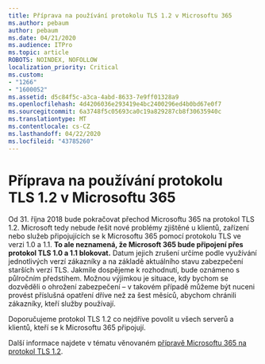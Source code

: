 ```yaml
---
title: Příprava na používání protokolu TLS 1.2 v Microsoftu 365
ms.author: pebaum
author: pebaum
ms.date: 04/21/2020
ms.audience: ITPro
ms.topic: article
ROBOTS: NOINDEX, NOFOLLOW
localization_priority: Critical
ms.custom:
- "1266"
- "1600052"
ms.assetid: d5c84f5c-a3ca-4abd-8633-7e9ff01328a9
ms.openlocfilehash: 4d4206036e293419e4bc2400296ed4b0bd67e0f7
ms.sourcegitcommit: 6a3748f5c05693ca0c19a829287cb8f30635940c
ms.translationtype: MT
ms.contentlocale: cs-CZ
ms.lasthandoff: 04/22/2020
ms.locfileid: "43785260"
---
```

# <a name="prepare-for-use-of-tls-12-in-microsoft-365"></a>Příprava na používání protokolu TLS 1.2 v Microsoftu 365

Od 31. října 2018 bude pokračovat přechod Microsoftu 365 na protokol TLS 1.2. Microsoft tedy nebude řešit nové problémy zjištěné u klientů, zařízení nebo služeb připojujících se k Microsoftu 365 pomocí protokolu TLS ve verzi 1.0 a 1.1. **To ale neznamená, že Microsoft 365 bude připojení přes protokol TLS 1.0 a 1.1 blokovat.** Datum jejich zrušení určíme podle využívání jednotlivých verzí zákazníky a na základě aktuálního stavu zabezpečení starších verzí TLS. Jakmile dospějeme k rozhodnutí, bude oznámeno s půlročním předstihem. Možnou výjimkou je situace, kdy bychom se dozvěděli o ohrožení zabezpečení – v takovém případě můžeme být nuceni provést příslušná opatření dříve než za šest měsíců, abychom chránili zákazníky, kteří služby používají.
  
Doporučujeme protokol TLS 1.2 co nejdříve povolit u všech serverů a klientů, kteří se k Microsoftu 365 připojují.
  
Další informace najdete v tématu věnovaném [přípravě Microsoftu 365 na protokol TLS 1.2](https://support.microsoft.com/help/4057306/preparing-for-tls-1-2-in-office-365).
  